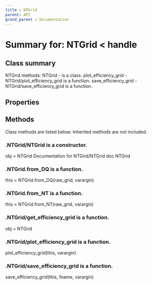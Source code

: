 ```yaml
---
title : NTGrid
parent: API
grand_parent : Documentation
---
```

# Summary for: **NTGrid**  < handle

## Class summary

NTGrid methods:
NTGrid - is a class.
plot_efficiency_grid - NTGrid/plot_efficiency_grid is a function.
save_efficiency_grid - NTGrid/save_efficiency_grid is a function.

## Properties


## Methods

Class methods are listed below. Inherited methods are not included.

### .**NTGrid**/NTGrid is a constructor.
obj = NTGrid
Documentation for NTGrid/NTGrid
doc NTGrid

### .NTGrid.**from_DQ** is a function.
this = NTGrid.from_DQ(raw_grid, varargin)

### .NTGrid.**from_NT** is a function.
this = NTGrid.from_NT(raw_grid, varargin)

### .NTGrid/**get_efficiency_grid** is a function.
obj = NTGrid

### .NTGrid/**plot_efficiency_grid** is a function.
plot_efficiency_grid(this, varargin)

### .NTGrid/**save_efficiency_grid** is a function.
save_efficiency_grid(this, fname, varargin)


